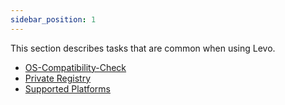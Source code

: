 ```yaml
---
sidebar_position: 1
---
```


This section describes tasks that are common when using Levo.

- [OS-Compatibility-Check](/guides/general/os-compat-check) <br/>
- [Private Registry](/guides/general/private-registry) <br/>
- [Supported Platforms](/guides/general/supported-platforms) <br/>

